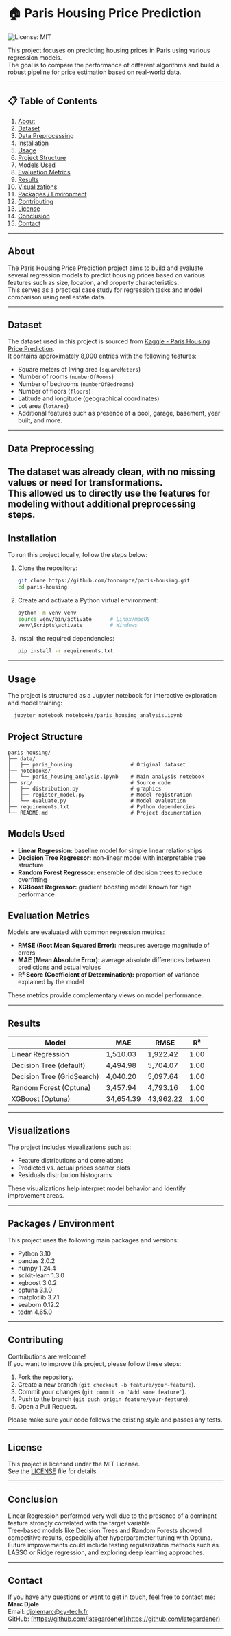 # 🏠 Paris Housing Price Prediction


![License: MIT](https://img.shields.io/badge/License-MIT-yellow.svg)

This project focuses on predicting housing prices in Paris using various regression models.  
The goal is to compare the performance of different algorithms and build a robust pipeline for price estimation based on real-world data.

---

## 📋 Table of Contents

1. [About](#about)
2. [Dataset](#dataset)
3. [Data Preprocessing](#data-preprocessing)
4. [Installation](#installation)
5. [Usage](#usage)
6. [Project Structure](#project-structure)
7. [Models Used](#models-used)
8. [Evaluation Metrics](#evaluation-metrics)
9. [Results](#results)
10. [Visualizations](#visualizations)
11. [Packages / Environment](#packages--environment)
12. [Contributing](#contributing)
13. [License](#license)
14. [Conclusion](#conclusion)
15. [Contact](#contact)

---

## About

The Paris Housing Price Prediction project aims to build and evaluate several regression models to predict housing prices based on various features such as size, location, and property characteristics.  
This serves as a practical case study for regression tasks and model comparison using real estate data.

---

## Dataset

The dataset used in this project is sourced from [Kaggle - Paris Housing Price Prediction](https://www.kaggle.com/datasets/mssmartypants/paris-housing-price-prediction).  
It contains approximately 8,000 entries with the following features:

- Square meters of living area (`squareMeters`)
- Number of rooms (`numberOfRooms`)
- Number of bedrooms (`numberOfBedrooms`)
- Number of floors (`floors`)
- Latitude and longitude (geographical coordinates)
- Lot area (`lotArea`)
- Additional features such as presence of a pool, garage, basement, year built, and more.
---

## Data Preprocessing

The dataset was already clean, with no missing values or need for transformations.  
This allowed us to directly use the features for modeling without additional preprocessing steps.
---

## Installation

To run this project locally, follow the steps below:

1. Clone the repository:

    ```bash
    git clone https://github.com/toncompte/paris-housing.git
    cd paris-housing
    ```

2. Create and activate a Python virtual environment:

    ```bash
    python -m venv venv
    source venv/bin/activate      # Linux/macOS
    venv\Scripts\activate         # Windows
    ```

3. Install the required dependencies:

    ```bash
    pip install -r requirements.txt
    ```

---

## Usage

The project is structured as a Jupyter notebook for interactive exploration and model training:

   ```bash
     jupyter notebook notebooks/paris_housing_analysis.ipynb
   ```
## Project Structure

```
paris-housing/
├── data/
│   ├── paris_housing                   # Original dataset
├── notebooks/
│   └── paris_housing_analysis.ipynb    # Main analysis notebook
├── src/                                # Source code
│   ├── distribution.py                 # graphics
│   ├── register_model.py               # Model registration
│   └── evaluate.py                     # Model evaluation
├── requirements.txt                    # Python dependencies
└── README.md                           # Project documentation
```

## Models Used

- **Linear Regression:** baseline model for simple linear relationships
- **Decision Tree Regressor:** non-linear model with interpretable tree structure
- **Random Forest Regressor:** ensemble of decision trees to reduce overfitting
- **XGBoost Regressor:** gradient boosting model known for high performance

## Evaluation Metrics

Models are evaluated with common regression metrics:

- **RMSE (Root Mean Squared Error):** measures average magnitude of errors
- **MAE (Mean Absolute Error):** average absolute differences between predictions and actual values
- **R² Score (Coefficient of Determination):** proportion of variance explained by the model

These metrics provide complementary views on model performance.

---
## Results


| Model                    | MAE      | RMSE     | R²   |
|--------------------------|----------|----------|------|
| Linear Regression        | 1,510.03 | 1,922.42 | 1.00 |
| Decision Tree (default)  | 4,494.98 | 5,704.07 | 1.00 |
| Decision Tree (GridSearch)| 4,040.20 | 5,097.64 | 1.00 |
| Random Forest (Optuna)   | 3,457.94 | 4,793.16 | 1.00 |
| XGBoost (Optuna)         | 34,654.39| 43,962.22| 1.00 |
---

## Visualizations

The project includes visualizations such as:

- Feature distributions and correlations
- Predicted vs. actual prices scatter plots
- Residuals distribution histograms

These visualizations help interpret model behavior and identify improvement areas.

---
## Packages / Environment

This project uses the following main packages and versions:

- Python 3.10
- pandas 2.0.2
- numpy 1.24.4
- scikit-learn 1.3.0
- xgboost 3.0.2
- optuna 3.1.0
- matplotlib 3.7.1
- seaborn 0.12.2
- tqdm 4.65.0

---

## Contributing

Contributions are welcome!  
If you want to improve this project, please follow these steps:

1. Fork the repository.
2. Create a new branch (`git checkout -b feature/your-feature`).
3. Commit your changes (`git commit -m 'Add some feature'`).
4. Push to the branch (`git push origin feature/your-feature`).
5. Open a Pull Request.

Please make sure your code follows the existing style and passes any tests.

---

## License

This project is licensed under the MIT License.  
See the [LICENSE](./LICENSE) file for details.

---

## Conclusion

Linear Regression performed very well due to the presence of a dominant feature strongly correlated with the target variable.  
Tree-based models like Decision Trees and Random Forests showed competitive results, especially after hyperparameter tuning with Optuna.  
Future improvements could include testing regularization methods such as LASSO or Ridge regression, and exploring deep learning approaches.

---

## Contact

If you have any questions or want to get in touch, feel free to contact me:  
**Marc Djole**  
Email: [djolemarc@cy-tech.fr](mailto:djolemarc@cy-tech.fr)  
GitHub: [https://github.com/lategardener](https://github.com/lategardener)

---
